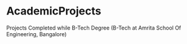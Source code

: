 # AcademicProjects
Projects Completed while B-Tech Degree (B-Tech at Amrita School Of Engineering, Bangalore)
